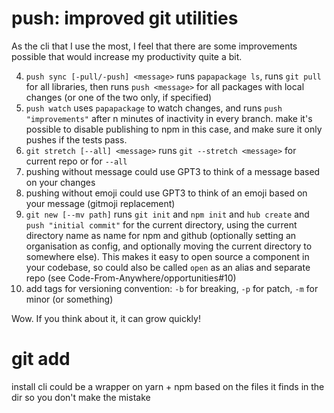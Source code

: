 # push: improved git utilities

As the cli that I use the most, I feel that there are some improvements possible that would increase my productivity quite a bit.

4) `push sync [-pull/-push] <message>` runs `papapackage ls`, runs `git pull` for all libraries, then runs `push <message>` for all packages with local changes (or one of the two only, if specified)
5) `push watch` uses `papapackage` to watch changes, and runs `push "improvements"` after n minutes of inactivity in every branch. make it's possible to disable publishing to npm in this case, and make sure it only pushes if the tests pass.
6) `git stretch [--all] <message>` runs `git --stretch <message>` for current repo or for `--all`
7) pushing without message could use GPT3 to think of a message based on your changes
8) pushing without emoji could use GPT3 to think of an emoji based on your message (gitmoji replacement)
9) `git new [--mv path]` runs `git init` and `npm init` and `hub create` and `push "initial commit"` for the current directory, using the current directory name as name for npm and github (optionally setting an organisation as config, and optionally moving the current directory to somewhere else). This makes it easy to open source a component in your codebase, so could also be called `open` as an alias and separate repo (see Code-From-Anywhere/opportunities#10)
10) add tags for versioning convention: `-b` for breaking, `-p` for patch, `-m` for minor (or something)

Wow. If you think about it, it can grow quickly!

# git add
install cli could be a wrapper on yarn + npm based on the files it finds in the dir so you don't make the mistake